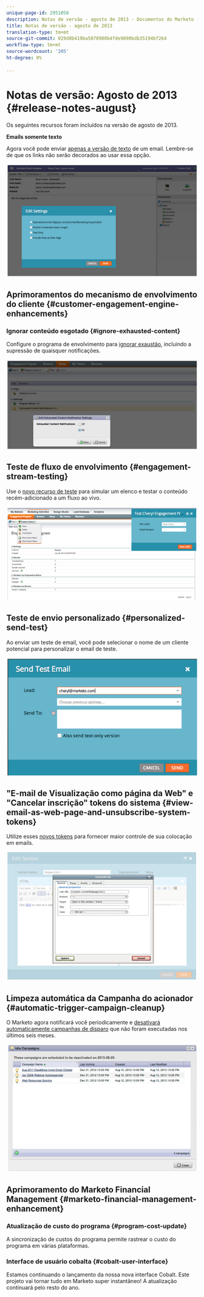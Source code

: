 ```yaml
---
unique-page-id: 2951058
description: Notas de versão - agosto de 2013 - Documentos do Marketo - Documentação do produto
title: Notas de versão - agosto de 2013
translation-type: tm+mt
source-git-commit: 029d8b419ba5078980b4fde9890bdb35194bf264
workflow-type: tm+mt
source-wordcount: '205'
ht-degree: 0%

---
```



# Notas de versão: Agosto de 2013 {#release-notes-august}

Os seguintes recursos foram incluídos na versão de agosto de 2013.

**Emails somente texto**

Agora você pode enviar [apenas a versão de texto](/help/marketo/product-docs/email-marketing/general/creating-an-email/create-a-text-only-email.md) de um email. Lembre-se de que os links não serão decorados ao usar essa opção.

![](assets/image2014-9-22-16-3a34-3a15.png)

## Aprimoramentos do mecanismo de envolvimento do cliente {#customer-engagement-engine-enhancements}

### Ignorar conteúdo esgotado {#ignore-exhausted-content}

Configure o programa de envolvimento para [ignorar exaustão](/help/marketo/product-docs/email-marketing/drip-nurturing/using-engagement-programs/disable-and-enable-exhausted-content-notifications.md), incluindo a supressão de quaisquer notificações.

![](assets/image2014-9-22-16-3a34-3a37.png)

## Teste de fluxo de envolvimento {#engagement-stream-testing}

Use o [novo recurso de teste](/help/marketo/product-docs/email-marketing/drip-nurturing/engagement-program-streams/test-an-engagement-stream.md) para simular um elenco e testar o conteúdo recém-adicionado a um fluxo ao vivo.

![](assets/image2014-9-22-16-3a34-3a56.png)

## Teste de envio personalizado {#personalized-send-test}

Ao enviar um teste de email, você pode selecionar o nome de um cliente potencial para personalizar o email de teste.

![](assets/image2014-9-22-16-3a35-3a15.png)

## &quot;E-mail de Visualização como página da Web&quot; e &quot;Cancelar inscrição&quot; tokens do sistema {#view-email-as-web-page-and-unsubscribe-system-tokens}

Utilize esses [novos tokens](/help/marketo/product-docs/email-marketing/general/using-tokens/system-tokens-glossary.md) para fornecer maior controle de sua colocação em emails.

![](assets/image2014-9-22-16-3a35-3a38.png)

## Limpeza automática da Campanha do acionador {#automatic-trigger-campaign-cleanup}

O Marketo agora notificará você periodicamente e [desativará automaticamente campanhas de disparo](/help/marketo/product-docs/core-marketo-concepts/smart-campaigns/using-smart-campaigns/automatic-trigger-campaign-cleanup.md) que não foram executadas nos últimos seis meses.

![](assets/image2014-9-22-16-3a36-3a2.png)

## Aprimoramento do Marketo Financial Management {#marketo-financial-management-enhancement}

### Atualização de custo do programa {#program-cost-update}

A sincronização de custos do programa permite rastrear o custo do programa em várias plataformas.

### Interface de usuário cobalta {#cobalt-user-interface}

Estamos continuando o lançamento da nossa nova interface Cobalt. Este projeto vai tornar tudo em Marketo super instantâneo! A atualização continuará pelo resto do ano.
